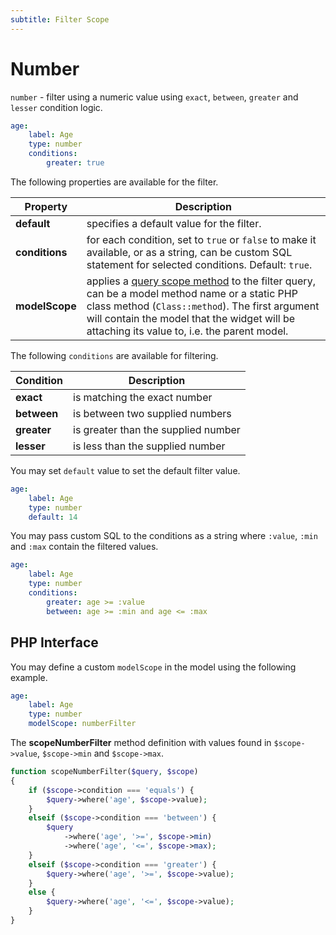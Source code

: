 ```yaml
---
subtitle: Filter Scope
---
```

# Number

`number` - filter using a numeric value using `exact`, `between`, `greater` and `lesser` condition logic.

```yaml
age:
    label: Age
    type: number
    conditions:
        greater: true
```

The following properties are available for the filter.

Property | Description
------------- | -------------
**default** | specifies a default value for the filter.
**conditions** | for each condition, set to `true` or `false` to make it available, or as a string, can be custom SQL statement for selected conditions. Default: `true`.
**modelScope** | applies a [query scope method](../../extend/database/model.md) to the filter query, can be a model method name or a static PHP class method (`Class::method`). The first argument will contain the model that the widget will be attaching its value to, i.e. the parent model.

The following `conditions` are available for filtering.

Condition | Description
------------- | -------------
**exact** | is matching the exact number
**between** | is between two supplied numbers
**greater** | is greater than the supplied number
**lesser** | is less than the supplied number

You may set `default` value to set the default filter value.

```yaml
age:
    label: Age
    type: number
    default: 14
```

You may pass custom SQL to the conditions as a string where `:value`, `:min` and `:max` contain the filtered values.

```yaml
age:
    label: Age
    type: number
    conditions:
        greater: age >= :value
        between: age >= :min and age <= :max
```

## PHP Interface

You may define a custom `modelScope` in the model using the following example.

```yaml
age:
    label: Age
    type: number
    modelScope: numberFilter
```

The **scopeNumberFilter** method definition with values found in `$scope->value`, `$scope->min` and `$scope->max`.

```php
function scopeNumberFilter($query, $scope)
{
    if ($scope->condition === 'equals') {
        $query->where('age', $scope->value);
    }
    elseif ($scope->condition === 'between') {
        $query
            ->where('age', '>=', $scope->min)
            ->where('age', '<=', $scope->max);
    }
    elseif ($scope->condition === 'greater') {
        $query->where('age', '>=', $scope->value);
    }
    else {
        $query->where('age', '<=', $scope->value);
    }
}
```
